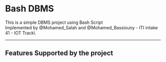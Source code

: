 # Bash DBMS

This is a simple DBMS project using Bash Script\
Implemented by @Mohamed_Salah and @Mohamed_Bassiouny - ITI intake 41 - IOT Track\

---
Features Supported by the project
---
